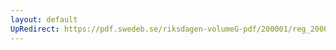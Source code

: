 ```yaml
---
layout: default
UpRedirect: https://pdf.swedeb.se/riksdagen-volumeG-pdf/200001/reg_200001/reg_200001_0423.pdf
---
```

